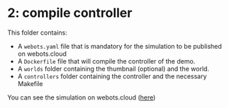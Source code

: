 # 2: compile controller
This folder contains:
 - A `webots.yaml` file that is mandatory for the simulation to be published on webots.cloud
 - A `Dockerfile` file that will compile the controller of the demo.
 - A `worlds` folder containing the thumbnail (optional) and the world.
 - A `controllers` folder containing the controller and the necessary Makefile

 You can see the simulation on webots.cloud ([here](https://webots.cloud/run?version=R2022b&url=https://github.com/cyberbotics/webots-cloud-simulation-demos/blob/main/2_compile_controller/worlds/spot.wbt))

